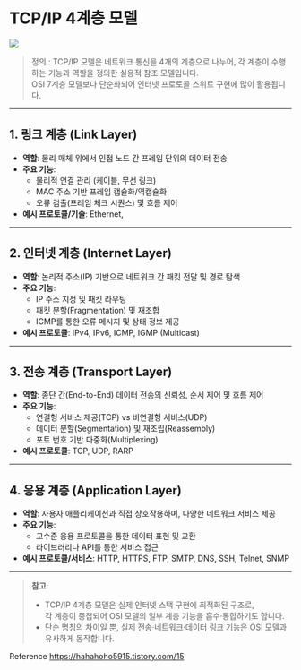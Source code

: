# TCP/IP 4계층 모델

![](https://img1.daumcdn.net/thumb/R1280x0/?scode=mtistory2&fname=https%3A%2F%2Ft1.daumcdn.net%2Fcfile%2Ftistory%2F213F623C566BAE253B)

> 정의 : TCP/IP 모델은 네트워크 통신을 4개의 계층으로 나누어, 각 계층이 수행하는 기능과 역할을 정의한 실용적 참조 모델입니다.  
OSI 7계층 모델보다 단순화되어 인터넷 프로토콜 스위트 구현에 많이 활용됩니다.

---

## 1. 링크 계층 (Link Layer)
- **역할**: 물리 매체 위에서 인접 노드 간 프레임 단위의 데이터 전송  
- **주요 기능**: 
  - 물리적 연결 관리 (케이블, 무선 링크)  
  - MAC 주소 기반 프레임 캡슐화/역캡슐화  
  - 오류 검출(프레임 체크 시퀀스) 및 흐름 제어  
- **예시 프로토콜/기술**: Ethernet, 

---

## 2. 인터넷 계층 (Internet Layer)
- **역할**: 논리적 주소(IP) 기반으로 네트워크 간 패킷 전달 및 경로 탐색  
- **주요 기능**:
  - IP 주소 지정 및 패킷 라우팅  
  - 패킷 분할(Fragmentation) 및 재조합  
  - ICMP를 통한 오류 메시지 및 상태 정보 제공  
- **예시 프로토콜**: IPv4, IPv6, ICMP, IGMP (Multicast)

---

## 3. 전송 계층 (Transport Layer)
- **역할**: 종단 간(End-to-End) 데이터 전송의 신뢰성, 순서 제어 및 흐름 제어  
- **주요 기능**:
  - 연결형 서비스 제공(TCP) vs 비연결형 서비스(UDP)  
  - 데이터 분할(Segmentation) 및 재조립(Reassembly)  
  - 포트 번호 기반 다중화(Multiplexing)  
- **예시 프로토콜**: TCP, UDP, RARP

---

## 4. 응용 계층 (Application Layer)
- **역할**: 사용자 애플리케이션과 직접 상호작용하며, 다양한 네트워크 서비스 제공  
- **주요 기능**:
  - 고수준 응용 프로토콜을 통한 데이터 표현 및 교환  
  - 라이브러리나 API를 통한 서비스 접근  
- **예시 프로토콜/서비스**: HTTP, HTTPS, FTP, SMTP, DNS, SSH, Telnet, SNMP  

---

> **참고**:
> - TCP/IP 4계층 모델은 실제 인터넷 스택 구현에 최적화된 구조로,  
>   각 계층이 중첩되어 OSI 모델의 일부 계층 기능을 흡수·통합하기도 합니다.  
> - 단순 명칭의 차이일 뿐, 실제 전송·네트워크·데이터 링크 기능은 OSI 모델과 유사하게 동작합니다.

Reference
https://hahahoho5915.tistory.com/15